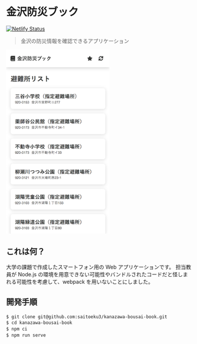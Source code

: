 # 金沢防災ブック

[![Netlify Status](https://api.netlify.com/api/v1/badges/8eda9c93-ce63-4ce8-bb9b-c0d151818216/deploy-status)](https://app.netlify.com/sites/kit-bousai-book/deploys)

> 金沢の防災情報を確認できるアプリケーション

![](./image.png)

## これは何？

大学の課題で作成したスマートフォン用の Web アプリケーションです。
担当教員が Node.js の環境を用意できない可能性やバンドルされたコードだと怪しまれる可能性を考慮して、webpack を用いないことにしました。

## 開発手順

```bash
$ git clone git@github.com:saitoeku3/kanazawa-bousai-book.git
$ cd kanazawa-bousai-book
$ npm ci
$ npm run serve
```
